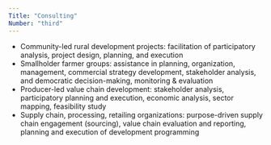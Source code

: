 ```yaml
---
Title: "Consulting"
Number: "third"
---
```


- Community-led rural development projects: facilitation of participatory analysis, project design, planning, and execution
- Smallholder farmer groups: assistance in planning, organization, management, commercial strategy development, stakeholder analysis, and democratic decision-making, monitoring & evaluation
- Producer-led value chain development: stakeholder analysis, participatory planning and execution, economic analysis, sector mapping, feasibility study
- Supply chain, processing, retailing organizations: purpose-driven supply chain engagement (sourcing), value chain evaluation and reporting, planning and execution of development programming
